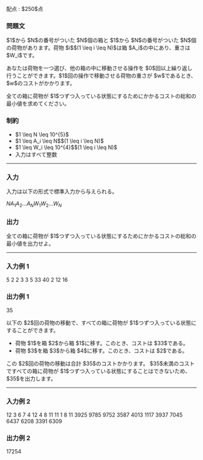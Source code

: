 
<div>

<span>

<span>

<p>
配点 : $250$点
</p>

<div>

<section>

### **問題文**

<p>
$1$から $N$の番号がついた $N$個の箱と $1$から $N$の番号がついた $N$個の荷物があります。荷物 $i$$(1 \leq i \leq N)$は箱 $A_i$の中にあり、重さは $W_i$です。
</p>

<p>
あなたは荷物を一つ選び、他の箱の中に移動させる操作を $0$回以上繰り返し行うことができます。$1$回の操作で移動させる荷物の重さが $w$であるとき、$w$のコストがかかります。
</p>

<p>
全ての箱に荷物が $1$つずつ入っている状態にするためにかかるコストの総和の最小値を求めてください。
</p>

</section>

</div>

<div>

<section>

### **制約**

<ul>

<li>
$1 \leq N \leq 10^{5}$
</li>

<li>
$1 \leq A_i \leq N$$(1 \leq i \leq N)$
</li>

<li>
$1 \leq W_i \leq 10^{4}$$(1 \leq i \leq N)$
</li>

<li>
入力はすべて整数
</li>

</ul>

</section>

</div>

---

<div>

<div>

<section>

### **入力**

<p>
入力は以下の形式で標準入力から与えられる。
</p>

<div>

$N$$A_1$$A_2$$\ldots$$A_N$$W_1$$W_2$$\ldots$$W_N$
</div>

</section>

</div>

<div>

<section>

### **出力**

<p>
全ての箱に荷物が $1$つずつ入っている状態にするためにかかるコストの総和の最小値を出力せよ。
</p>

</section>

</div>

</div>

---

<div>

<section>

### **入力例 1**

<div>

5
2 2 3 3 5
33 40 2 12 16

</div>

</section>

</div>

<div>

<section>

### **出力例 1**

<div>

35

</div>

<p>
以下の $2$回の荷物の移動で、すべての箱に荷物が $1$つずつ入っている状態にすることができます。
</p>

<ul>

<li>
荷物 $1$を箱 $2$から箱 $1$に移す。このとき、コストは $33$である。
</li>

<li>
荷物 $3$を箱 $3$から箱 $4$に移す。このとき、コストは $2$である。
</li>

</ul>

<p>
この $2$回の荷物の移動は合計 $35$のコストかかります。 $35$未満のコストですべての箱に荷物が $1$つずつ入っている状態にすることはできないため、 $35$を出力します。
</p>

</section>

</div>

---

<div>

<section>

### **入力例 2**

<div>

12
3 6 7 4 12 4 8 11 11 1 8 11
3925 9785 9752 3587 4013 1117 3937 7045 6437 6208 3391 6309

</div>

</section>

</div>

<div>

<section>

### **出力例 2**

<div>

17254

</div>

</section>

</div>

</span>

</span>

</div>
